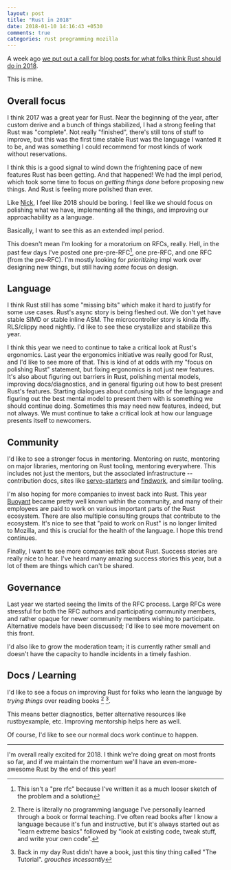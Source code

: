 ```yaml
---
layout: post
title: "Rust in 2018"
date: 2018-01-10 14:16:43 +0530
comments: true
categories: rust programming mozilla
---
```


A week ago [we put out a call for blog posts for what folks think Rust should do in 2018][cfb].

This is mine.

 [cfb]: https://blog.rust-lang.org/2018/01/03/new-years-rust-a-call-for-community-blogposts.html



## Overall focus

I think 2017 was a great year for Rust. Near the beginning of the year, after custom derive
and a bunch of things stabilized, I had a strong feeling that Rust was "complete". Not really "finished",
there's still tons of stuff to improve, but this was the first time stable Rust was the language
I wanted it to be, and was something I could recommend for most kinds of work without reservations.

I think this is a good signal to wind down the frightening pace of new features Rust has been getting.
And that happened! We had the impl period, which took some time to focus on _getting things done_ before
proposing new things. And Rust is feeling more polished than ever.

Like [Nick][ncameron-blog], I feel like 2018 should be boring. I feel like we should focus on polishing what
we have, implementing all the things, and improving our approachability as a language.

 [ncameron-blog]: https://www.ncameron.org/blog/rust-2018/

Basically, I want to see this as an extended impl period.

This doesn't mean I'm looking for a moratorium on RFCs, really. Hell, in the past few days I've posted
one pre-pre-RFC[^1], one pre-RFC, and one RFC (from the pre-RFC). I'm mostly looking for _prioritizing_ impl
work over designing new things, but still having _some_ focus on design.


[^1]: This isn't a "pre rfc" because I've written it as a much looser sketch of the problem and a solution

## Language

I think Rust still has some "missing bits" which make it hard to justify for some use cases. Rust's
async story is being fleshed out. We don't yet have stable SIMD or stable inline ASM. The microcontroller
story is kinda iffy. RLS/clippy need nightly. I'd like to see these crystallize and stabilize this year.


I think this year we need to continue to take a critical look at Rust's ergonomics. Last year the
ergonomics initiative was really good for Rust, and I'd like to see more of that. This is kind of at
odds with my "focus on polishing Rust" statement, but fixing ergonomics is not just new features. It's
also about figuring out barriers in Rust, polishing mental models, improving docs/diagnostics, and in
general figuring out how to best present Rust's features. Starting dialogues about confusing bits of
the language and figuring out the best mental model to present them with is something we should
continue doing. Sometimes this may need new features, indeed, but not always. We must continue
to take a critical look at how our language presents itself to newcomers.

## Community

I'd like to see a stronger focus in mentoring. Mentoring on rustc, mentoring on major libraries, mentoring on
Rust tooling, mentoring everywhere. This includes not just the mentors, but the associated infrastructure --
contribution docs, sites like [servo-starters] and [findwork], and similar tooling.

I'm also hoping for more companies to invest back into Rust. This year [Buoyant] became pretty well
known within the community, and many of their employees are paid to work on various important parts
of the Rust ecosystem. There are also multiple consulting groups that contribute to the ecosystem.
It's nice to see that "paid to work on Rust" is no longer limited to Mozilla, and this is crucial
for the health of the language. I hope this trend continues.

Finally, I want to see more companies _talk_ about Rust. Success stories are really nice to hear.
I've heard many amazing success stories this year, but a lot of them are things which can't be shared.


 [servo-starters]: http://starters.servo.org/
 [findwork]: https://www.rustaceans.org/findwork
 [Buoyant]: http://buoyant.io/

## Governance

Last year we started seeing the limits of the RFC process. Large RFCs were stressful for both the RFC authors
and participating community members, and rather opaque for newer community members wishing to participate.
Alternative models have been discussed; I'd like to see more movement on this front.

I'd also like to grow the moderation team; it is currently rather small and doesn't have the capacity to handle
incidents in a timely fashion.


## Docs / Learning

I'd like to see a focus on improving Rust for folks who learn the language by _trying things_ over reading books [^2]&nbsp;[^3].

This means better diagnostics, better alternative resources like rustbyexample, etc. Improving mentorship helps here
as well.

Of course, I'd like to see our normal docs work continue to happen.

 [^2]: There is literally no programming language I've personally learned through a book or formal teaching. I've often read books after I know a language because it's fun and instructive, but it's always started out as "learn extreme basics" followed by "look at existing code, tweak stuff, and write your own code".
 [^3]: Back in _my_ day Rust didn't have a book, just this tiny thing called "The Tutorial". _grouches incessantly_

---------

I'm overall really excited for 2018. I think we're doing great on most fronts so far, and if we
maintain the momentum we'll have an even-more-awesome Rust by the end of this year!
